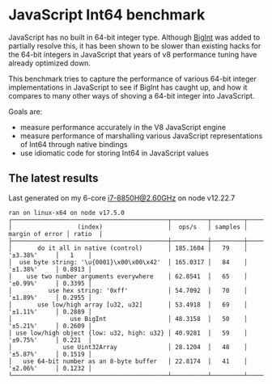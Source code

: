 
# JavaScript Int64 benchmark

JavaScript has no built in 64-bit integer type.
Although [BigInt](https://developer.mozilla.org/en-US/docs/Web/JavaScript/Reference/Global_Objects/BigInt) was added to partially
resolve this, it has been shown to be slower than existing hacks for the 64-bit integers in JavaScript that years of v8 performance
tuning have already optimized down.

This benchmark tries to capture the performance of various 64-bit integer implementations in JavaScript to see if BigInt has caught up,
and how it compares to many other ways of shoving a 64-bit integer into JavaScript.

Goals are:

- measure performance accurately in the V8 JavaScript engine
- measure performance of marshalling various JavaScript representations of Int64 through native bindings
- use idiomatic code for storing Int64 in JavaScript values

## The latest results

Last generated on my 6-core i7-8850H@2.60GHz on node v12.22.7

```results
ran on linux-x64 on node v17.5.0
┌───────────────────────────────────────────┬──────────┬─────────┬─────────────────┬────────┐
│                  (index)                  │  ops/s   │ samples │ margin of error │ ratio  │
├───────────────────────────────────────────┼──────────┼─────────┼─────────────────┼────────┤
│       do it all in native (control)       │ 185.1604 │   79    │    '±3.38%'     │   1    │
│  use byte string: '\u{0001}\x00\x00\x42'  │ 165.0317 │   84    │    '±1.38%'     │ 0.8913 │
│    use two number arguments everywhere    │ 62.8541  │   65    │    '±0.99%'     │ 0.3395 │
│          use hex string: '0xff'           │ 54.7092  │   70    │    '±1.89%'     │ 0.2955 │
│       use low/high array [u32, u32]       │ 53.4918  │   69    │    '±1.11%'     │ 0.2889 │
│                use BigInt                 │ 48.3158  │   50    │    '±5.21%'     │ 0.2609 │
│ use low/high object {low: u32, high: u32} │ 40.9281  │   59    │    '±9.75%'     │ 0.221  │
│              use Uint32Array              │ 28.1204  │   48    │    '±5.87%'     │ 0.1519 │
│   use 64-bit number as an 8-byte buffer   │ 22.8174  │   41    │    '±2.06%'     │ 0.1232 │
└───────────────────────────────────────────┴──────────┴─────────┴─────────────────┴────────┘
```
